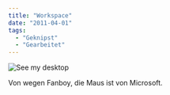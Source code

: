 ```yaml
---
title: "Workspace"
date: "2011-04-01"
tags:
  - "Geknipst"
  - "Gearbeitet"
---
```


![See my desktop](/images/codecandies/desktop_2011.jpg)

Von wegen Fanboy, die Maus ist von Microsoft.
